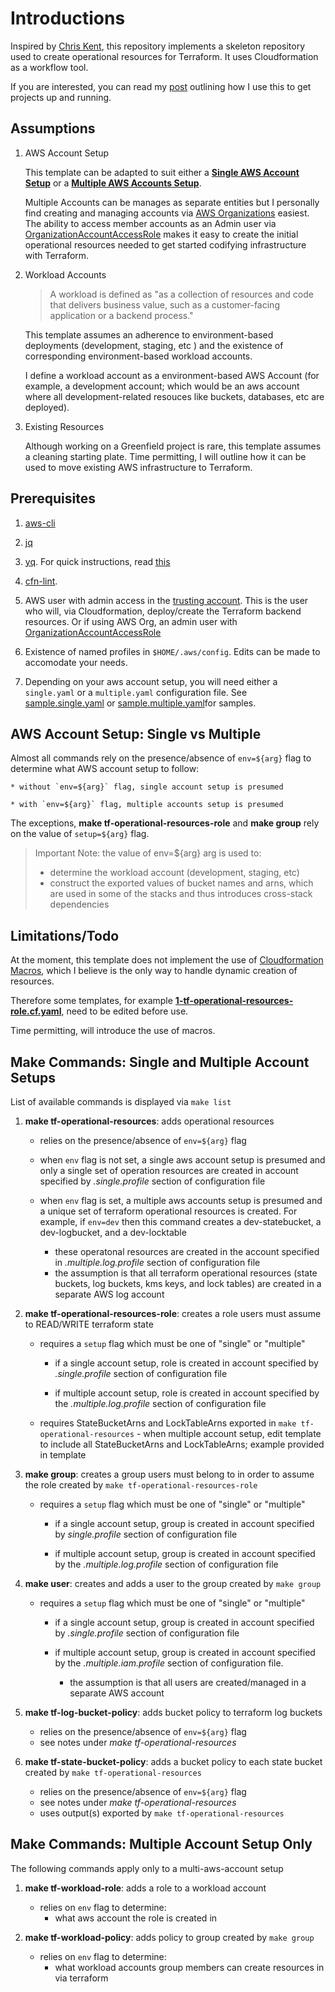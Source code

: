 # Introductions
Inspired by [Chris Kent](https://thirstydeveloper.io/), this repository implements a skeleton repository used to create operational resources for Terraform. It uses Cloudformation as a workflow tool. 

If you are interested, you can read my [post]() outlining how I use this to get projects up and running.


## Assumptions

1. AWS Account Setup

	This template can be adapted to suit either a [__Single AWS Account Setup__](https://docs.aws.amazon.com/whitepapers/latest/organizing-your-aws-environment/single-aws-account.html) or a [__Multiple AWS Accounts Setup__](https://docs.aws.amazon.com/whitepapers/latest/organizing-your-aws-environment/benefits-of-using-multiple-aws-accounts.html). 

	Multiple Accounts can be manages as separate entities but I personally find creating and managing accounts via [AWS Organizations](https://docs.aws.amazon.com/controltower/latest/userguide/organizations.html) easiest.  The ability to access member accounts as an Admin user via [OrganizationAccountAccessRole](https://docs.aws.amazon.com/organizations/latest/userguide/orgs_manage_accounts_access.html) makes it easy to create the initial operational resources needed to get started codifying infrastructure with Terraform. 

2. Workload Accounts 

	> A workload is defined as "as a collection of resources and code that delivers business value, such as a customer-facing application or a backend process." 

	This template assumes an adherence to environment-based deployments (development, staging, etc ) and the existence of corresponding environment-based workload accounts. 

	I define a workload account as a environment-based AWS Account (for example, a development account; which would be an aws account where all development-related resouces like buckets, databases, etc are deployed). 

3. Existing Resources

	Although working on a Greenfield project is rare, this template assumes a cleaning starting plate. Time permitting, I will outline how it can be used to move existing AWS infrastructure to Terraform.


## Prerequisites

1. [aws-cli](https://docs.aws.amazon.com/cli/latest/userguide/getting-started-install.html)

2. [jq](https://jqlang.github.io/jq/download/)

3. [yq](https://github.com/mikefarah/yq#install). For quick instructions, read [this](https://www.sanderh.dev/parsing-YAML-files-using-yq/)

4. [cfn-lint](https://github.com/aws-cloudformation/cfn-lint). 

5. AWS user with admin access in the [trusting account](https://docs.aws.amazon.com/IAM/latest/UserGuide/tutorial_cross-account-with-roles.html). This is the user who will, via Cloudformation, deploy/create the Terraform backend resources. Or if using AWS Org, an admin user with [OrganizationAccountAccessRole](https://docs.aws.amazon.com/organizations/latest/userguide/orgs_manage_accounts_access.html) 

6. Existence of named profiles in `$HOME/.aws/config`. Edits can be made to accomodate your needs. 

7. Depending on your aws account setup, you will need either a `single.yaml` or a `multiple.yaml` configuration file. See [sample.single.yaml](https://github.com/msuzoagu/TerraformOperationalResources/blob/8b8668a46c7baf29ed8b19b5cfbb14b76cea06ab/simple.yaml) or [sample.multiple.yaml]()for samples.


## AWS Account Setup: Single vs Multiple

Almost all commands rely on the presence/absence of `env=${arg}` flag to determine what AWS account setup to follow:

	* without `env=${arg}` flag, single account setup is presumed 

	* with `env=${arg}` flag, multiple accounts setup is presumed

The exceptions, __make tf-operational-resources-role__ and __make group__ rely on the value of `setup=${arg}` flag.

>Important Note: the value of env=${arg} arg is used to: 
> * determine the workload account (development, staging, etc) 
> * construct the exported values of bucket names and arns, which are used in some of the stacks and thus introduces cross-stack dependencies


## Limitations/Todo
At the moment, this template does not implement the use of [Cloudformation Macros](https://docs.aws.amazon.com/AWSCloudFormation/latest/UserGuide/template-macros.html), which I believe is the only way to handle dynamic creation of resources. 

Therefore some templates, for example [__1-tf-operational-resources-role.cf.yaml__](https://github.com/msuzoagu/TerraformOperationalResources/blob/8b8668a46c7baf29ed8b19b5cfbb14b76cea06ab/1-tf-operational-resources-role.cf.yaml), need to be edited before use. 

Time permitting, will introduce the use of macros.


## Make Commands: Single and Multiple Account Setups
List of available commands is displayed via `make list`

1. __make tf-operational-resources__: adds operational resources 
	
	+ relies on the presence/absence of `env=${arg}` flag
	
	+ when `env` flag is not set, a single aws account setup is presumed and only a single set of operation resources are created in account specified by *.single.profile* section of configuration file
	
	+ when `env` flag is set, a multiple aws accounts setup is presumed and a unique set of terraform operational resources is created. For example, if `env=dev` then this command creates a dev-statebucket, a dev-logbucket, and a dev-locktable 
		* these operatonal resources are created in the account specified in *.multiple.log.profile* section of configuration file 
		* the assumption is that all terraform operational resources (state buckets, log buckets, kms keys, and lock tables) are created in a separate AWS log account 


2. __make tf-operational-resources-role__: creates a role users must assume to READ/WRITE terraform state
	
	+ requires a `setup` flag which must be one of "single" or "multiple"
		* if a single account setup, role is created in account specified by *.single.profile* section of configuration file
		
		* if multiple account setup, role is created in account specified by the *.multiple.log.profile* section of configuration file
	
	+ requires StateBucketArns and LockTableArns exported in `make tf-operational-resources`
			- when multiple account setup, edit template to include all StateBucketArns and LockTableArns; example provided in template

3. __make group__: creates a group users must belong to in order to assume the role created by `make tf-operational-resources-role`
	
	+ requires a `setup` flag which must be one of "single" or "multiple"
		* if a single account setup, group is created in account specified by *single.profile* section of configuration file
		
		* if multiple account setup, group is created in account specified by the *.multiple.log.profile* section of configuration file


4. __make user__: creates and adds a user to the group created by `make group`
	
	+ requires a `setup` flag which must be one of "single" or "multiple"
		* if a single account setup, group is created in account specified by *.single.profile* section of configuration file
		
		* if multiple account setup, group is created in account specified by the *.multiple.iam.profile* section of configuration file. 
			- the assumption is that all users are created/managed in a separate AWS account 


5. __make tf-log-bucket-policy__: adds bucket policy to terraform log buckets
	
	+ relies on the presence/absence of `env=${arg}` flag
	+ see notes under *make tf-operational-resources* 
	

6. __make tf-state-bucket-policy__: adds a bucket policy to each state bucket created by `make tf-operational-resources`
	
	+ relies on the presence/absence of `env=${arg}` flag
	+ see notes under *make tf-operational-resources* 
	+ uses output(s) exported by `make tf-operational-resources` 


## Make Commands: Multiple Account Setup Only

The following commands apply only to a multi-aws-account setup

1. __make tf-workload-role__: adds a role to a workload account
	
	+ relies on `env` flag to determine: 
		* what aws account the role is created in
	

2. __make tf-workload-policy__: adds policy to group created by `make group`

	+ relies on `env` flag to determine: 
		* what workload accounts group members can create resources in via terraform 

	